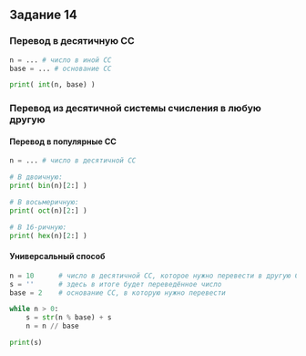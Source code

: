 ## Задание 14

### Перевод в десятичную СС
```python
n = ... # число в иной СС
base = ... # основание СС

print( int(n, base) )
```

### Перевод из десятичной системы счисления в любую другую

#### Перевод в популярные СС
```python
n = ... # число в десятичной СС

# В двоичную:
print( bin(n)[2:] )

# В восьмеричную:
print( oct(n)[2:] )

# В 16-ричную:
print( hex(n)[2:] )
```

#### Универсальный способ
```python
n = 10      # число в десятичной СС, которое нужно перевести в другую СС
s = ''      # здесь в итоге будет переведённое число
base = 2    # основание СС, в которую нужно перевести

while n > 0:
    s = str(n % base) + s
    n = n // base

print(s)
```
